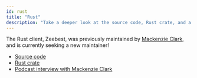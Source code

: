 ```yaml
---
id: rust
title: "Rust"
description: "Take a deeper look at the source code, Rust crate, and a podcast interview alongside Rust."
---
```


The Rust client, Zeebest, was previously maintained by [Mackenzie Clark](https://github.com/xmclark), and is currently seeking a new maintainer!

- [Source code](https://github.com/camunda-community-hub/zeebest)
- [Rust crate](https://docs.rs/zeebest/0.20.0/zeebest/)
- [Podcast interview with Mackenzie Clark](https://zeebe.buzzsprout.com/454051/1478953-zeebe-and-rust-interview-with-mackenzie-clark)
